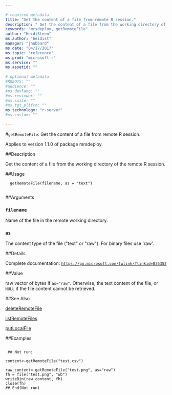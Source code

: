 ```yaml
--- 
 
# required metadata 
title: "Get the content of a file from remote R session." 
description: " Get the content of a file from the working directory of the remote R session. " 
keywords: "mrsdeploy, getRemoteFile" 
author: "HeidiSteen"
ms.author: "heidist" 
manager: "jhubbard" 
ms.date: "04/17/2017" 
ms.topic: "reference" 
ms.prod: "microsoft-r" 
ms.service: "" 
ms.assetid: "" 
 
# optional metadata 
#ROBOTS: "" 
#audience: "" 
#ms.devlang: "" 
#ms.reviewer: "" 
#ms.suite: "" 
#ms.tgt_pltfrm: "" 
ms.technology: "r-server" 
#ms.custom: "" 
 
--- 
```

 
 
 
 
 #`getRemoteFile`: Get the content of a file from remote R session.

 Applies to version 1.1.0 of package mrsdeploy.
 
 ##Description
 
Get the content of a file from the working directory of the remote R session.
 
 
 ##Usage

```   
  getRemoteFile(filename, as = "text")
 
```
 
 ##Arguments

   
  
 ### `filename`
 Name of the file in the remote working directory. 
  
  
  
 ### `as`
 The content type of the file ("text" or "raw").  For binary files use 'raw'. 
  
 
 
 ##Details
 
Complete documentation: [`https://go.microsoft.com/fwlink/?linkid=836352`](https://go.microsoft.com/fwlink/?linkid=836352)

 
 
 ##Value
 
raw vector of bytes if `as="raw"`. Otherwise, the text content of the file, 
or `NULL` if the file content cannot be retrieved.
 
 ##See Also
 
[deleteRemoteFile](deleteremotefile.md)

[listRemoteFiles](listremotefiles.md)

[putLocalFile](putlocalfile.md)
   
 ##Examples

 ```
   
  ## Not run:
 
content<-getRemoteFile("test.csv")

raw_content<-getRemoteFile("test.png", as="raw")
fh = file("test.png", "wb")
writeBin(raw_content, fh)
close(fh)
 ## End(Not run) 
  
 
```
 
 
